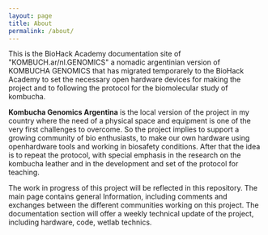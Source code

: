```yaml
---
layout: page
title: About
permalink: /about/
---
```


This is the BioHack Academy documentation site of "KOMBUCH.ar/nl.GENOMICS" a nomadic argentinian version of KOMBUCHA GENOMICS that has migrated temporarely to the BioHack Academy to set the necessary open hardware devices for making the project and to following the protocol for the biomolecular study of kombucha.

**Kombucha Genomics Argentina** is the local version of the project in my country where the need of a physical space and equipment is one of the very first challenges to overcome. So the project implies to support a growing community of bio enthusiasts, to make our own hardware using openhardware tools and working in biosafety conditions. After that the idea is to repeat the protocol, with special emphasis in the research on the kombucha leather and in the development and set of the protocol for teaching.

The work in progress of this project will be reflected in this repository. The main page contains general Information, including comments and exchanges between the different communities working on this project. The documentation section will offer a weekly technical update of the project, including hardware, code, wetlab technics. 
